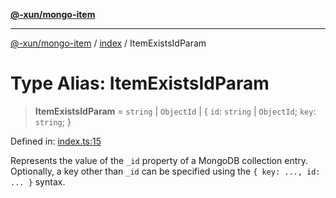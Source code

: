 [**@-xun/mongo-item**](../../README.md)

***

[@-xun/mongo-item](../../README.md) / [index](../README.md) / ItemExistsIdParam

# Type Alias: ItemExistsIdParam

> **ItemExistsIdParam** = `string` \| `ObjectId` \| \{ `id`: `string` \| `ObjectId`; `key`: `string`; \}

Defined in: [index.ts:15](https://github.com/Xunnamius/mongo-utils/blob/61eaaa91357753eefdb0e76f611558f417e7cbc4/packages/mongo-item/src/index.ts#L15)

Represents the value of the `_id` property of a MongoDB collection entry.
Optionally, a key other than `_id` can be specified using the `{ key: ...,
id: ... }` syntax.

